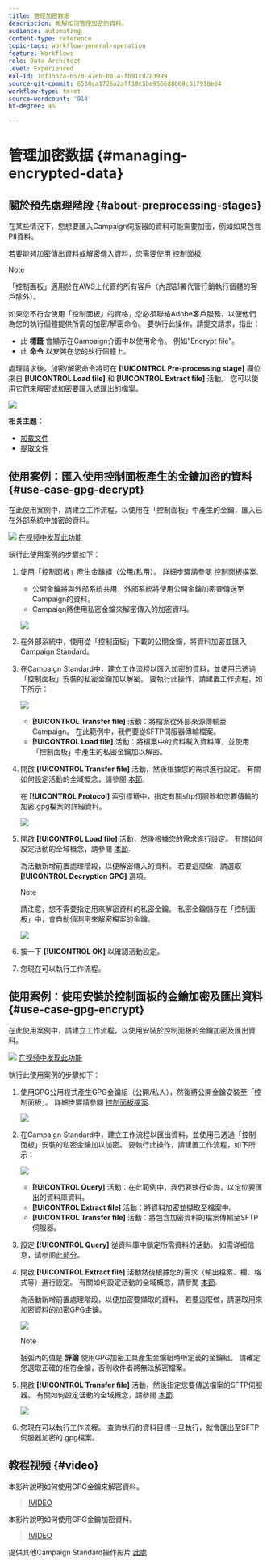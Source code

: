 ```yaml
---
title: 管理加密数据
description: 瞭解如何管理加密的資料。
audience: automating
content-type: reference
topic-tags: workflow-general-operation
feature: Workflows
role: Data Architect
level: Experienced
exl-id: 1df1552a-6578-47eb-ba14-fb91cd2a3999
source-git-commit: 6530ca1726a2aff18c5be9566d8008c317918e64
workflow-type: tm+mt
source-wordcount: '914'
ht-degree: 4%

---
```


# 管理加密数据 {#managing-encrypted-data}

## 關於預先處理階段 {#about-preprocessing-stages}

在某些情況下，您想要匯入Campaign伺服器的資料可能需要加密，例如如果包含PII資料。

若要能夠加密傳出資料或解密傳入資料，您需要使用 [控制面板](https://experienceleague.adobe.com/docs/control-panel/using/instances-settings/gpg-keys-management.html?lang=zh-Hans).

>[!NOTE]
>
>「控制面板」適用於在AWS上代管的所有客戶（內部部署代管行銷執行個體的客戶除外）。

如果您不符合使用「控制面板」的資格，您必須聯絡Adobe客戶服務，以便他們為您的執行個體提供所需的加密/解密命令。 要執行此操作，請提交請求，指出：

* 此 **標籤** 會顯示在Campaign介面中以使用命令。 例如&quot;Encrypt file&quot;。
* 此 **命令** 以安裝在您的執行個體上。

處理請求後，加密/解密命令將可在 **[!UICONTROL Pre-processing stage]** 欄位來自 **[!UICONTROL Load file]** 和 **[!UICONTROL Extract file]** 活動。 您可以使用它們來解密或加密要匯入或匯出的檔案。

![](assets/preprocessing-encryption.png)

**相关主题：**

* [加载文件](../../automating/using/load-file.md)
* [提取文件](../../automating/using/extract-file.md)

## 使用案例：匯入使用控制面板產生的金鑰加密的資料 {#use-case-gpg-decrypt}

在此使用案例中，請建立工作流程，以使用在「控制面板」中產生的金鑰，匯入已在外部系統中加密的資料。

![](assets/do-not-localize/how-to-video.png) [在视频中发现此功能](#video)

執行此使用案例的步驟如下：

1. 使用「控制面板」產生金鑰組（公用/私用）。 詳細步驟請參閱 [控制面板檔案](https://experienceleague.adobe.com/docs/control-panel/using/instances-settings/gpg-keys-management.html#decrypting-data).

   * 公開金鑰將與外部系統共用，外部系統將使用公開金鑰加密要傳送至Campaign的資料。
   * Campaign將使用私密金鑰來解密傳入的加密資料。

   ![](assets/gpg_generate.png)

1. 在外部系統中，使用從「控制面板」下載的公開金鑰，將資料加密並匯入Campaign Standard。

1. 在Campaign Standard中，建立工作流程以匯入加密的資料，並使用已透過「控制面板」安裝的私密金鑰加以解密。 要執行此操作，請建置工作流程，如下所示：

   ![](assets/gpg_workflow.png)

   * **[!UICONTROL Transfer file]** 活動：將檔案從外部來源傳輸至Campaign。 在此範例中，我們要從SFTP伺服器傳輸檔案。
   * **[!UICONTROL Load file]** 活動：將檔案中的資料載入資料庫，並使用「控制面板」中產生的私密金鑰加以解密。

1. 開啟 **[!UICONTROL Transfer file]** 活動，然後根據您的需求進行設定。 有關如何設定活動的全域概念，請參閱 [本節](../../automating/using/load-file.md).

   在 **[!UICONTROL Protocol]** 索引標籤中，指定有關sftp伺服器和您要傳輸的加密.gpg檔案的詳細資料。

   ![](assets/gpg_transfer.png)

1. 開啟 **[!UICONTROL Load file]** 活動，然後根據您的需求進行設定。 有關如何設定活動的全域概念，請參閱 [本節](../../automating/using/load-file.md).

   為活動新增前置處理階段，以便解密傳入的資料。 若要這麼做，請選取 **[!UICONTROL Decryption GPG]** 選項。

   >[!NOTE]
   >
   >請注意，您不需要指定用來解密資料的私密金鑰。 私密金鑰儲存在「控制面板」中，會自動偵測用來解密檔案的金鑰。

   ![](assets/gpg_load.png)

1. 按一下 **[!UICONTROL OK]** 以確認活動設定。

1. 您現在可以執行工作流程。

## 使用案例：使用安裝於控制面板的金鑰加密及匯出資料 {#use-case-gpg-encrypt}

在此使用案例中，請建立工作流程，以使用安裝於控制面板的金鑰加密及匯出資料。

![](assets/do-not-localize/how-to-video.png) [在视频中发现此功能](#video)

執行此使用案例的步驟如下：

1. 使用GPG公用程式產生GPG金鑰組（公開/私人），然後將公開金鑰安裝至「控制面板」。 詳細步驟請參閱 [控制面板檔案](https://experienceleague.adobe.com/docs/control-panel/using/instances-settings/gpg-keys-management.html#encrypting-data).

   ![](assets/gpg_install.png)

1. 在Campaign Standard中，建立工作流程以匯出資料，並使用已透過「控制面板」安裝的私密金鑰加以加密。 要執行此操作，請建置工作流程，如下所示：

   ![](assets/gpg-workflow-export.png)

   * **[!UICONTROL Query]** 活動：在此範例中，我們要執行查詢，以定位要匯出的資料庫資料。
   * **[!UICONTROL Extract file]** 活動：將資料加密並擷取至檔案中。
   * **[!UICONTROL Transfer file]** 活動：將包含加密資料的檔案傳輸至SFTP伺服器。

1. 設定 **[!UICONTROL Query]** 從資料庫中鎖定所需資料的活動。 如需详细信息，请参阅[此部分](../../automating/using/query.md)。

1. 開啟 **[!UICONTROL Extract file]** 活動然後根據您的需求（輸出檔案、欄、格式等）進行設定。 有關如何設定活動的全域概念，請參閱 [本節](../../automating/using/extract-file.md).

   為活動新增前置處理階段，以便加密要擷取的資料。 若要這麼做，請選取用來加密資料的加密GPG金鑰。

   ![](assets/gpg-extract-stage.png)

   >[!NOTE]
   >
   >括弧內的值是 **評論** 使用GPG加密工具產生金鑰組時所定義的金鑰組。 請確定您選取正確的相符金鑰，否則收件者將無法解密檔案。

1. 開啟 **[!UICONTROL Transfer file]** 活動，然後指定您要傳送檔案的SFTP伺服器。 有關如何設定活動的全域概念，請參閱 [本節](../../automating/using/transfer-file.md).

   ![](assets/gpg-transfer-encrypt.png)

1. 您現在可以執行工作流程。 查詢執行的資料目標一旦執行，就會匯出至SFTP伺服器加密的.gpg檔案。

## 教程视频 {#video}

本影片說明如何使用GPG金鑰來解密資料。

>[!VIDEO](https://video.tv.adobe.com/v/35753?quality=12)

本影片說明如何使用GPG金鑰加密資料。

>[!VIDEO](https://video.tv.adobe.com/v/36380?quality=12)

提供其他Campaign Standard操作影片 [此處](https://experienceleague.adobe.com/docs/campaign-standard-learn/tutorials/overview.html?lang=zh-Hans).
